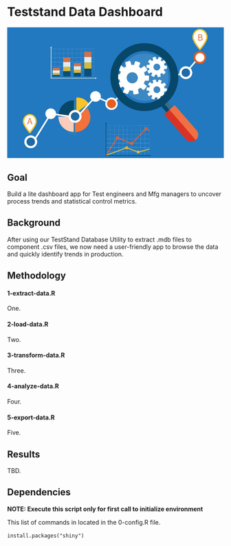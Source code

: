 Teststand Data Dashboard
================

![](figs/port4.jpg)

## Goal

Build a lite dashboard app for Test engineers and Mfg managers to
uncover process trends and statistical control metrics.

## Background

After using our TestStand Database Utility to extract .mdb files to
component .csv files, we now need a user-friendly app to browse the data
and quickly identify trends in production.

## Methodology

#### 1-extract-data.R

One.

#### 2-load-data.R

Two.

#### 3-transform-data.R

Three.

#### 4-analyze-data.R

Four.

#### 5-export-data.R

Five.

## Results

TBD.

## Dependencies

**NOTE: Execute this script only for first call to initialize
environment**

This list of commands in located in the 0-config.R file.

    install.packages("shiny")

